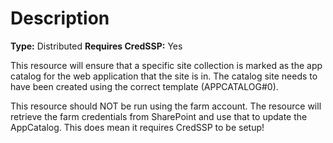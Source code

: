 # Description

**Type:** Distributed
**Requires CredSSP:** Yes

This resource will ensure that a specific site collection is marked as the app
catalog for the web application that the site is in. The catalog site needs to
have been created using the correct template (APPCATALOG#0).

This resource should NOT be run using the farm account. The resource will
retrieve the farm credentials from SharePoint and use that to update the
AppCatalog. This does mean it requires CredSSP to be setup!
